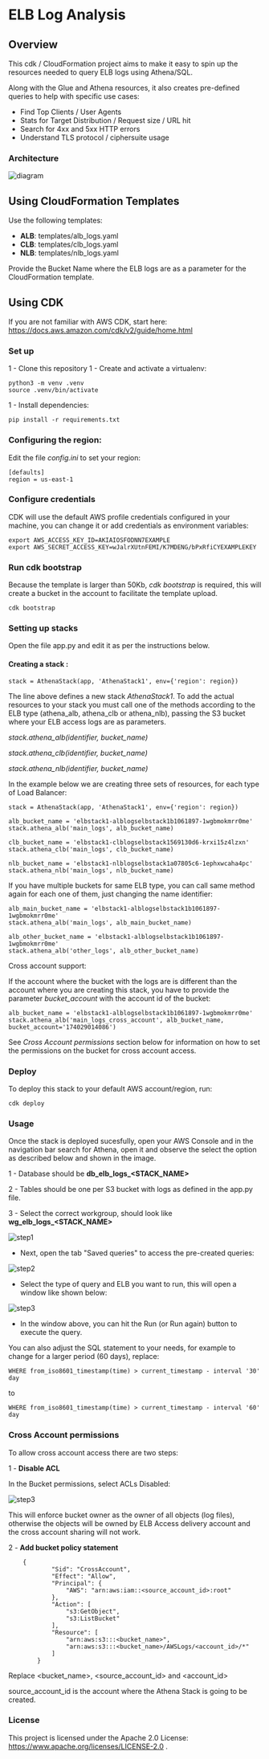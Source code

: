 # ELB Log Analysis

## Overview

This cdk / CloudFormation project aims to make it easy to spin up the resources needed to query ELB logs using Athena/SQL.

Along with the Glue and Athena resources, it also creates pre-defined queries to help with specific use cases:

- Find Top Clients / User Agents
- Stats for Target Distribution / Request size / URL hit
- Search for 4xx and 5xx HTTP errors
- Understand TLS protocol / ciphersuite usage

### Architecture

![diagram](images/ELBLogAnalysis.png)

## Using CloudFormation Templates

Use the following templates:

- **ALB**: templates/alb_logs.yaml
- **CLB**: templates/clb_logs.yaml
- **NLB**: templates/nlb_logs.yaml

Provide the Bucket Name where the ELB logs are as a parameter for the CloudFormation template.

## Using CDK

If you are not familiar with AWS CDK, start here: https://docs.aws.amazon.com/cdk/v2/guide/home.html

### Set up

1 - Clone this repository
1 - Create and activate a virtualenv:
```
python3 -m venv .venv
source .venv/bin/activate
```
1 - Install dependencies:

```
pip install -r requirements.txt 
```


### Configuring the region: 
Edit the file *config.ini* to set your region:

```
[defaults]
region = us-east-1
```

### Configure credentials
CDK will use the default AWS profile credentials configured in your machine, you can change it or add credentials as environment variables:
```
export AWS_ACCESS_KEY_ID=AKIAIOSFODNN7EXAMPLE
export AWS_SECRET_ACCESS_KEY=wJalrXUtnFEMI/K7MDENG/bPxRfiCYEXAMPLEKEY
```

### Run cdk bootstrap
Because the template is larger than 50Kb, *cdk bootstrap* is required, this will create a bucket in the account to facilitate the template upload.

```cdk bootstrap```


### Setting up stacks

Open the file app.py and edit it as per the instructions below.

#### Creating a stack :

```stack = AthenaStack(app, 'AthenaStack1', env={'region': region})```

The line above defines a new stack *AthenaStack1*. To add the actual resources to your stack you must call one of the methods according to the ELB type (athena_alb, athena_clb or athena_nlb), passing the S3 bucket where your ELB access logs are as parameters.


*stack.athena_alb(identifier, bucket_name)*

*stack.athena_clb(identifier, bucket_name)*

*stack.athena_nlb(identifier, bucket_name)*

In the example below we are creating three sets of resources, for each type of Load Balancer:

```
stack = AthenaStack(app, 'AthenaStack1', env={'region': region})

alb_bucket_name = 'elbstack1-alblogselbstack1b1061897-1wgbmokmrr0me'
stack.athena_alb('main_logs', alb_bucket_name)

clb_bucket_name = 'elbstack1-clblogselbstack1569130d6-krxi15z4lzxn'
stack.athena_clb('main_logs', clb_bucket_name)

nlb_bucket_name = 'elbstack1-nlblogselbstack1a07805c6-1ephxwcaha4pc'
stack.athena_nlb('main_logs', nlb_bucket_name)
```


If you have multiple buckets for same ELB type, you can call same method again for each one of them, just changing the name identifier:


```
alb_main_bucket_name = 'elbstack1-alblogselbstack1b1061897-1wgbmokmrr0me'
stack.athena_alb('main_logs', alb_main_bucket_name)

alb_other_bucket_name = 'elbstack1-alblogselbstack1b1061897-1wgbmokmrr0me'
stack.athena_alb('other_logs', alb_other_bucket_name)
```

Cross account support:

If the account where the bucket with the logs are is different than the account where you are creating this stack, you have to provide the parameter *bucket_account* with the account id of the bucket:
```
alb_bucket_name = 'elbstack1-alblogselbstack1b1061897-1wgbmokmrr0me'
stack.athena_alb('main_logs_cross_account', alb_bucket_name, bucket_account='174029014086')
```

See *Cross Account permissions* section below for information on how to set the permissions on the bucket for cross account access.


### Deploy

To deploy this stack to your default AWS account/region, run:

```cdk deploy```

### Usage
Once the stack is deployed sucesfully, open your AWS Console and in the navigation bar search for Athena, open it and observe the select the option as described below and shown in the image.

1 - Database should be **db_elb_logs_<STACK_NAME>**

2 - Tables should be one per S3 bucket with logs as defined in the app.py file.

3 - Select the correct workgroup, should look like **wg_elb_logs_<STACK_NAME>**


![step1](images/step1.png)

- Next, open the tab "Saved queries" to access the pre-created queries:

![step2](images/step2.png)

- Select the type of query and ELB you want to run, this will open a window like shown below:

![step3](images/step3.png)

- In the window above, you can hit the Run (or Run again) button to execute the query. 

You can also adjust the SQL statement to your needs, for example to change for a larger period (60 days), replace:

```WHERE from_iso8601_timestamp(time) > current_timestamp - interval '30' day```

to 

```WHERE from_iso8601_timestamp(time) > current_timestamp - interval '60' day```

### Cross Account permissions

To allow cross account access there are two steps:

1 - **Disable ACL**

In the Bucket permissions, select ACLs Disabled:

![step3](images/disable-acl.png)

This will enforce bucket owner as the owner of all objects (log files), otherwise the objects will be owned by ELB Access delivery account and the cross account sharing will not work.


2 - **Add bucket policy statement**

```
    {
            "Sid": "CrossAccount",
            "Effect": "Allow",
            "Principal": {
                "AWS": "arn:aws:iam::<source_account_id>:root"
            },
            "Action": [
                "s3:GetObject",
                "s3:ListBucket"
            ],
            "Resource": [
                "arn:aws:s3:::<bucket_name>",
                "arn:aws:s3:::<bucket_name>/AWSLogs/<account_id>/*"
            ]
        }
```
Replace <bucket_name>, <source_account_id> and <account_id>

source_account_id is the account where the Athena Stack is going to be created.

### License

This project is licensed under the Apache 2.0 License: https://www.apache.org/licenses/LICENSE-2.0 .